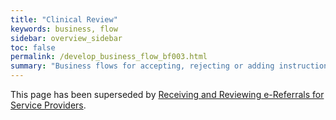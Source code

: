 ```yaml
---
title: "Clinical Review"
keywords: business, flow
sidebar: overview_sidebar
toc: false
permalink: /develop_business_flow_bf003.html
summary: "Business flows for accepting, rejecting or adding instructions for further action"
---
```


This page has been superseded by [Receiving and Reviewing e-Referrals for Service Providers](/receiving_referrals.html).
